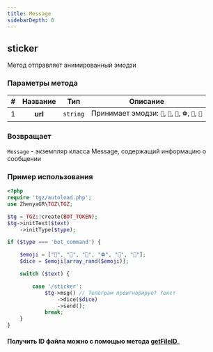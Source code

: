 ```yaml
---
title: Message
sidebarDepth: 0
---
```


## sticker
Метод отправляет анимированный эмодзи
### Параметры метода
| # | Название |   Тип    |                      Описание                       |
|:-:|:--------:|:--------:|:---------------------------------------------------:|
| 1 | **url**  | `string` | Принимает эмодзи: `🎲`, `🎯`, `🏀`, `⚽`, `🎳`, `🎰` |
### Возвращает
`Message` - экземпляр класса Message, содержащий информацию о сообщении
### Пример использования

```php
<?php
require 'tgz/autoload.php';
use ZhenyaGR\TGZ\TGZ;

$tg = TGZ::create(BOT_TOKEN);
$tg->initText($text)
    ->initType($type);

if ($type === 'bot_command') {

    $emoji = ["🎲", "🎯", "🏀", "⚽", "🎳", "🎰"];
    $dice = $emoji[array_rand($emoji)];

    switch ($text) {

        case '/sticker':
            $tg->msg() // Телеграм проигнорирует текст
                ->dice($dice)
                ->send();
            break;
    }
}
```

#### Получить ID файла можно с помощью метода [getFileID](/classes/tgzMethods/getFileID.md)_